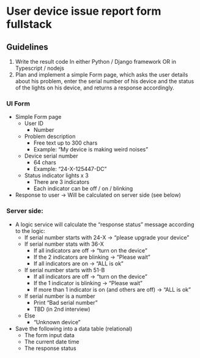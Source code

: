 # User device issue report form fullstack

## Guidelines

1. Write the result code In either Python / Django framework OR in Typescript / nodejs
2. Plan and implement a simple Form page, which asks the user details about his problem, 
enter the serial number of his device and the status of the lights on his device, and 
returns a response accordingly.

### UI Form

- Simple Form page 
  - User ID 
    - Number 
  - Problem description 
    - Free text up to 300 chars 
    - Example: “My device is making weird noises” 
  - Device serial number 
    - 64 chars 
    - Example: “24-X-125447-DC” 
  - Status indicator lights x 3 
    - There are 3 indicators 
    - Each indicator can be off / on / blinking 
- Response to user -> Will be calculated on server side (see below) 

### Server side:

- A logic service will calculate the “response status” message according to the logic:
  - If serial number starts with 24-X -> “please upgrade your device”
  - If serial number stats with 36-X
    - If all indicators are off -> “turn on the device”
    - If the 2 indicators are blinking -> “Please wait”
    - If all indicators are on -> “ALL is ok”
  - If serial number starts with 51-B
    - If all indicators are off -> “turn on the device”
    - If the 1 indicator is blinking -> “Please wait”
    - If more than 1 indicator is on (and others are off) -> “ALL is ok”
  - If serial number is a number
    - Print “Bad serial number”
    - TBD (in 2nd interview)
  - Else
    - “Unknown device”
- Save the following into a data table (relational)
  - The form input data
  - The current date time
  - The response status
